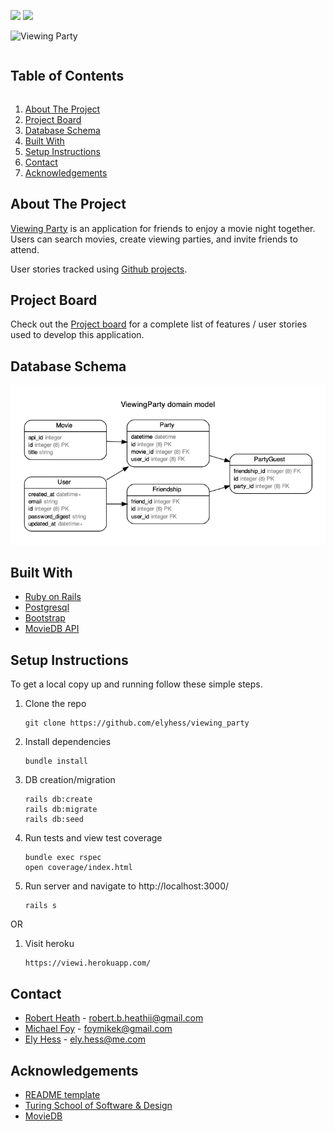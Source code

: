 <!--
*** Thanks for checking out the Best-README-Template. If you have a suggestion
*** that would make this better, please fork the repo and create a pull request
*** or simply open an issue with the tag "enhancement".
*** Thanks again! Now go create something AMAZING! :D
***
***
***
*** To avoid retyping too much info. Do a search and replace for the following:
*** github_username, repo_name, twitter_handle, email, project_title, project_description
-->

<!-- Shields -->
![](https://img.shields.io/badge/Rails-5.2.4-informational?style=flat&logo=<LOGO_NAME>&logoColor=white&color=2bbc8a)
![](https://img.shields.io/badge/Ruby-2.5.3-orange)


![Viewing Party](https://github.com/foymikek/viewing_party/blob/main/header.png)
<!-- TABLE OF CONTENTS -->
<summary><h2 style="display: inline-block">Table of Contents</h2></summary>
<ol>
  <li><a href="#about-the-project">About The Project</a>
  <li><a href="#project-board">Project Board</a></li>
  <li><a href="#database-schema">Database Schema</a></li>
  <li><a href="#built-with">Built With</a>
  <li><a href="#setup-instructions">Setup Instructions</a></li>
  <li><a href="#contact">Contact</a></li>
  <li><a href="#acknowledgements">Acknowledgements</a></li>
</ol>

<!-- ABOUT THE PROJECT -->
## About The Project

[Viewing Party](https://viewi.herokuapp.com/) is an application for friends to enjoy a movie night together. Users can search movies, create viewing parties, and invite friends to attend.

User stories tracked using [Github projects](https://github.com/foymikek/viewing_party/projects/1).

<!-- PROJECT BOARD -->
## Project Board
Check out the [Project board](https://github.com/foymikek/viewing_party/projects/1) for a complete list of features / user stories used to develop this application.

<!-- DATABBASE SCHEMA -->
## Database Schema

![Schema](https://github.com/elyhess/viewing_party/blob/main/schema.png)

<!-- BUILT WITH -->
## Built With

* [Ruby on Rails](https://rubyonrails.org/)
* [Postgresql](https://www.postgresql.org/)
* [Bootstrap](https://getbootstrap.com/)
* [MovieDB API](https://developers.themoviedb.org/3/getting-started/introduction)


<!-- SETUP INSTRUCTIONS -->
## Setup Instructions
To get a local copy up and running follow these simple steps.

1. Clone the repo
   ```
   git clone https://github.com/elyhess/viewing_party
   ```
2. Install dependencies
   ```
   bundle install
   ```
3. DB creation/migration
   ```
   rails db:create
   rails db:migrate
   rails db:seed
   ```
3. Run tests and view test coverage
   ```
   bundle exec rspec
   open coverage/index.html
   ```
4. Run server and navigate to http://localhost:3000/
   ```
   rails s
   ```
OR

1. Visit heroku
   ```
   https://viewi.herokuapp.com/
   ```

<!-- CONTACT -->
## Contact

* [Robert Heath](robert.b.heathii@gmail.com) - robert.b.heathii@gmail.com
* [Michael Foy](foymikek@gmail.com) - foymikek@gmail.com
* [Ely Hess](https://github.com/elyhess) - ely.hess@me.com


<!-- ACKNOWLEDGEMENTS -->
## Acknowledgements

* [README template](https://github.com/othneildrew/Best-README-Template)
* [Turing School of Software & Design](https://github.com/turingschool-examples/viewing_party)
* [MovieDB](https://developers.themoviedb.org/3/getting-started/introduction)
